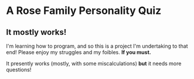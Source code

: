 
# A Rose Family Personality Quiz

## It mostly works!

I'm learning how to program, and so this is a project I'm undertaking to that end! Please enjoy my struggles and my foibles. **If you must.**

It presently works (mostly, with some miscalculations)
**but** it needs more questions!


